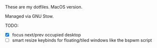 <!---

                               ██                    

                              ░██                    

 ██████  █████   ██████       ░██ ██████████   █████ 

░░██░░█ ██░░░██ ░░░░░░██   ██████░░██░░██░░██ ██░░░██

 ░██ ░ ░███████  ███████  ██░░░██ ░██ ░██ ░██░███████

 ░██   ░██░░░░  ██░░░░██ ░██  ░██ ░██ ░██ ░██░██░░░░ 

░███   ░░██████░░████████░░██████ ███ ░██ ░██░░██████

░░░     ░░░░░░  ░░░░░░░░  ░░░░░░ ░░░  ░░  ░░  ░░░░░░ 
-->
These are my dotfiles. MacOS version.

Managed via GNU Stow.

TODO:
* [x] focus next/prev occupied desktop
* [ ] smart resize keybinds for floating/tiled windows like the bspwm script
